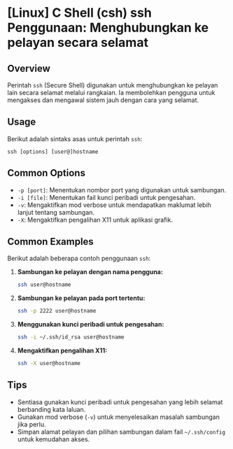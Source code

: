 # [Linux] C Shell (csh) ssh Penggunaan: Menghubungkan ke pelayan secara selamat

## Overview
Perintah `ssh` (Secure Shell) digunakan untuk menghubungkan ke pelayan lain secara selamat melalui rangkaian. Ia membolehkan pengguna untuk mengakses dan mengawal sistem jauh dengan cara yang selamat.

## Usage
Berikut adalah sintaks asas untuk perintah `ssh`:

```
ssh [options] [user@]hostname
```

## Common Options
- `-p [port]`: Menentukan nombor port yang digunakan untuk sambungan.
- `-i [file]`: Menentukan fail kunci peribadi untuk pengesahan.
- `-v`: Mengaktifkan mod verbose untuk mendapatkan maklumat lebih lanjut tentang sambungan.
- `-X`: Mengaktifkan pengalihan X11 untuk aplikasi grafik.

## Common Examples
Berikut adalah beberapa contoh penggunaan `ssh`:

1. **Sambungan ke pelayan dengan nama pengguna:**
   ```bash
   ssh user@hostname
   ```

2. **Sambungan ke pelayan pada port tertentu:**
   ```bash
   ssh -p 2222 user@hostname
   ```

3. **Menggunakan kunci peribadi untuk pengesahan:**
   ```bash
   ssh -i ~/.ssh/id_rsa user@hostname
   ```

4. **Mengaktifkan pengalihan X11:**
   ```bash
   ssh -X user@hostname
   ```

## Tips
- Sentiasa gunakan kunci peribadi untuk pengesahan yang lebih selamat berbanding kata laluan.
- Gunakan mod verbose (`-v`) untuk menyelesaikan masalah sambungan jika perlu.
- Simpan alamat pelayan dan pilihan sambungan dalam fail `~/.ssh/config` untuk kemudahan akses.